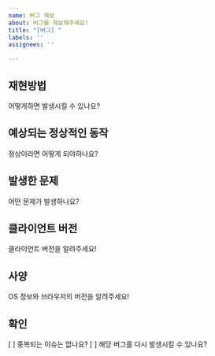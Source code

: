 ```yaml
---
name: 버그 제보
about: 버그를 제보해주세요!
title: "[버그] "
labels: ''
assignees: ''

---
```


## 재현방법
어떻게하면 발생시킬 수 있나요?

## 예상되는 정상적인 동작
정상이라면 어떻게 되야하나요?

## 발생한 문제
어떤 문제가 발생하나요?

## 클라이언트 버전
클라이언트 버전을 알려주세요!
<!--
클라이언트 버전을 가져오실 줄 모르신다면 아래 링크를 참고해주세요

https://github.com/koreanbots/docs/blob/master/version.md
-->
## 사양
OS 정보와 브라우저의 버전을 알려주세요!

## 확인
[ ] 중복되는 이슈는 없나요?
[ ] 해당 버그를 다시 발생시킬 수 있나요?
